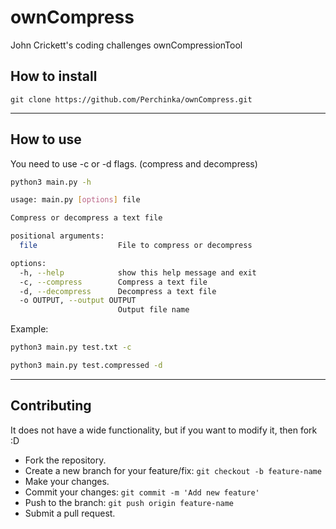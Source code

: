 # ownCompress
John Crickett's coding challenges ownCompressionTool

## How to install
```
git clone https://github.com/Perchinka/ownCompress.git
```
---

## How to use
You need to use -c or -d flags. (compress and decompress)

```bash
python3 main.py -h

usage: main.py [options] file

Compress or decompress a text file

positional arguments:
  file                  File to compress or decompress

options:
  -h, --help            show this help message and exit
  -c, --compress        Compress a text file
  -d, --decompress      Decompress a text file
  -o OUTPUT, --output OUTPUT
                        Output file name
```

Example:
```bash
python3 main.py test.txt -c
```
```sh
python3 main.py test.compressed -d
```
---

## Contributing
It does not have a wide functionality, but if you want to modify it, then fork :D

- Fork the repository.
- Create a new branch for your feature/fix: `git checkout -b feature-name`
- Make your changes.
- Commit your changes: `git commit -m 'Add new feature'`
- Push to the branch: `git push origin feature-name`
- Submit a pull request.
